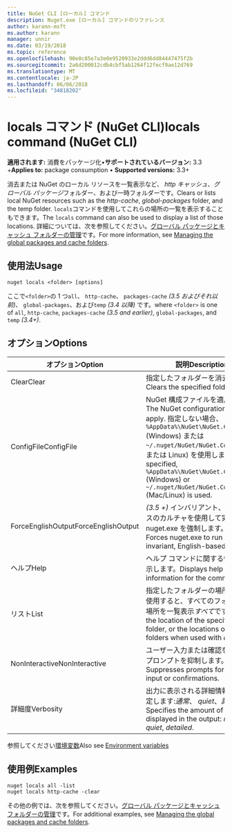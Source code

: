 ```yaml
---
title: NuGet CLI [ローカル] コマンド
description: Nuget.exe [ローカル] コマンドのリファレンス
author: karann-msft
ms.author: karann
manager: unnir
ms.date: 03/19/2018
ms.topic: reference
ms.openlocfilehash: 90e8c85e7a3e0e9520933e2ddd6dd84447475f2b
ms.sourcegitcommit: 2a6d200012cdb4cbf5ab1264f12fecf9ae12d769
ms.translationtype: MT
ms.contentlocale: ja-JP
ms.lasthandoff: 06/06/2018
ms.locfileid: "34818202"
---
```

# <a name="locals-command-nuget-cli"></a><span data-ttu-id="34bed-103">locals コマンド (NuGet CLI)</span><span class="sxs-lookup"><span data-stu-id="34bed-103">locals command (NuGet CLI)</span></span>

<span data-ttu-id="34bed-104">**適用されます:** 消費をパッケージ化&bullet;**サポートされているバージョン:** 3.3 +</span><span class="sxs-lookup"><span data-stu-id="34bed-104">**Applies to:** package consumption &bullet; **Supported versions:** 3.3+</span></span>

<span data-ttu-id="34bed-105">消去または NuGet のローカル リソースを一覧表示など、 *http キャッシュ*、*グローバル パッケージ*フォルダー、および一時フォルダーです。</span><span class="sxs-lookup"><span data-stu-id="34bed-105">Clears or lists local NuGet resources such as the *http-cache*, *global-packages* folder, and the temp folder.</span></span> <span data-ttu-id="34bed-106">`locals`コマンドを使用してこれらの場所の一覧を表示することもできます。</span><span class="sxs-lookup"><span data-stu-id="34bed-106">The `locals` command can also be used to display a list of those locations.</span></span> <span data-ttu-id="34bed-107">詳細については、次を参照してください。[グローバル パッケージとキャッシュ フォルダーの管理](../consume-packages/managing-the-global-packages-and-cache-folders.md)です。</span><span class="sxs-lookup"><span data-stu-id="34bed-107">For more information, see [Managing the global packages and cache folders](../consume-packages/managing-the-global-packages-and-cache-folders.md).</span></span>

## <a name="usage"></a><span data-ttu-id="34bed-108">使用法</span><span class="sxs-lookup"><span data-stu-id="34bed-108">Usage</span></span>

```cli
nuget locals <folder> [options]
```

<span data-ttu-id="34bed-109">ここで`<folder>`の 1 つ`all`、 `http-cache`、 `packages-cache` *(3.5 およびそれ以前)*、 `global-packages`、および`temp` *(3.4 以降)* です。</span><span class="sxs-lookup"><span data-stu-id="34bed-109">where `<folder>` is one of `all`, `http-cache`, `packages-cache` *(3.5 and earlier)*, `global-packages`, and `temp` *(3.4+)*.</span></span>

## <a name="options"></a><span data-ttu-id="34bed-110">オプション</span><span class="sxs-lookup"><span data-stu-id="34bed-110">Options</span></span>

| <span data-ttu-id="34bed-111">オプション</span><span class="sxs-lookup"><span data-stu-id="34bed-111">Option</span></span> | <span data-ttu-id="34bed-112">説明</span><span class="sxs-lookup"><span data-stu-id="34bed-112">Description</span></span> |
| --- | --- |
| <span data-ttu-id="34bed-113">Clear</span><span class="sxs-lookup"><span data-stu-id="34bed-113">Clear</span></span> | <span data-ttu-id="34bed-114">指定したフォルダーを消去します。</span><span class="sxs-lookup"><span data-stu-id="34bed-114">Clears the specified folder.</span></span> |
| <span data-ttu-id="34bed-115">ConfigFile</span><span class="sxs-lookup"><span data-stu-id="34bed-115">ConfigFile</span></span> | <span data-ttu-id="34bed-116">NuGet 構成ファイルを適用します。</span><span class="sxs-lookup"><span data-stu-id="34bed-116">The NuGet configuration file to apply.</span></span> <span data-ttu-id="34bed-117">指定しない場合、 `%AppData%\NuGet\NuGet.Config` (Windows) または`~/.nuget/NuGet/NuGet.Config`(Mac または Linux) を使用します。</span><span class="sxs-lookup"><span data-stu-id="34bed-117">If not specified, `%AppData%\NuGet\NuGet.Config` (Windows) or `~/.nuget/NuGet/NuGet.Config` (Mac/Linux) is used.</span></span>|
| <span data-ttu-id="34bed-118">ForceEnglishOutput</span><span class="sxs-lookup"><span data-stu-id="34bed-118">ForceEnglishOutput</span></span> | <span data-ttu-id="34bed-119">*(3.5 +)* インバリアント、英語ベースのカルチャを使用して実行する nuget.exe を強制します。</span><span class="sxs-lookup"><span data-stu-id="34bed-119">*(3.5+)* Forces nuget.exe to run using an invariant, English-based culture.</span></span> |
| <span data-ttu-id="34bed-120">ヘルプ</span><span class="sxs-lookup"><span data-stu-id="34bed-120">Help</span></span> | <span data-ttu-id="34bed-121">ヘルプ コマンドに関する情報を表示します。</span><span class="sxs-lookup"><span data-stu-id="34bed-121">Displays help information for the command.</span></span> |
| <span data-ttu-id="34bed-122">リスト</span><span class="sxs-lookup"><span data-stu-id="34bed-122">List</span></span> | <span data-ttu-id="34bed-123">指定したフォルダーの場所またはを使用すると、すべてのフォルダーの場所を一覧表示*すべて*です。</span><span class="sxs-lookup"><span data-stu-id="34bed-123">Lists the location of the specified folder, or the locations of all folders when used with *all*.</span></span> |
| <span data-ttu-id="34bed-124">NonInteractive</span><span class="sxs-lookup"><span data-stu-id="34bed-124">NonInteractive</span></span> | <span data-ttu-id="34bed-125">ユーザー入力または確認を要求するプロンプトを抑制します。</span><span class="sxs-lookup"><span data-stu-id="34bed-125">Suppresses prompts for user input or confirmations.</span></span> |
| <span data-ttu-id="34bed-126">詳細度</span><span class="sxs-lookup"><span data-stu-id="34bed-126">Verbosity</span></span> | <span data-ttu-id="34bed-127">出力に表示される詳細情報の量を指定します:*通常*、 *quiet*、*詳細*です。</span><span class="sxs-lookup"><span data-stu-id="34bed-127">Specifies the amount of detail displayed in the output: *normal*, *quiet*, *detailed*.</span></span> |

<span data-ttu-id="34bed-128">参照してください[環境変数](cli-ref-environment-variables.md)</span><span class="sxs-lookup"><span data-stu-id="34bed-128">Also see [Environment variables](cli-ref-environment-variables.md)</span></span>

## <a name="examples"></a><span data-ttu-id="34bed-129">使用例</span><span class="sxs-lookup"><span data-stu-id="34bed-129">Examples</span></span>

```cli
nuget locals all -list
nuget locals http-cache -clear
```

<span data-ttu-id="34bed-130">その他の例では、次を参照してください。[グローバル パッケージとキャッシュ フォルダーの管理](../consume-packages/managing-the-global-packages-and-cache-folders.md)です。</span><span class="sxs-lookup"><span data-stu-id="34bed-130">For additional examples, see [Managing the global packages and cache folders](../consume-packages/managing-the-global-packages-and-cache-folders.md).</span></span>
